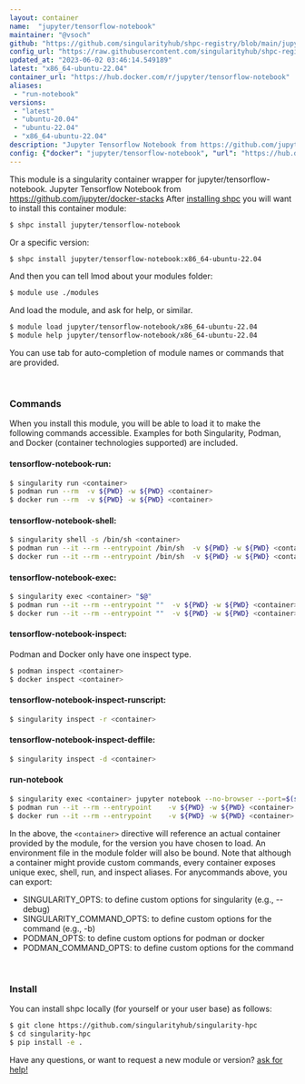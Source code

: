 ```yaml
---
layout: container
name:  "jupyter/tensorflow-notebook"
maintainer: "@vsoch"
github: "https://github.com/singularityhub/shpc-registry/blob/main/jupyter/tensorflow-notebook/container.yaml"
config_url: "https://raw.githubusercontent.com/singularityhub/shpc-registry/main/jupyter/tensorflow-notebook/container.yaml"
updated_at: "2023-06-02 03:46:14.549189"
latest: "x86_64-ubuntu-22.04"
container_url: "https://hub.docker.com/r/jupyter/tensorflow-notebook"
aliases:
 - "run-notebook"
versions:
 - "latest"
 - "ubuntu-20.04"
 - "ubuntu-22.04"
 - "x86_64-ubuntu-22.04"
description: "Jupyter Tensorflow Notebook from https://github.com/jupyter/docker-stacks"
config: {"docker": "jupyter/tensorflow-notebook", "url": "https://hub.docker.com/r/jupyter/tensorflow-notebook", "maintainer": "@vsoch", "description": "Jupyter Tensorflow Notebook from https://github.com/jupyter/docker-stacks", "latest": {"x86_64-ubuntu-22.04": "sha256:352f87b77541a3706acb95c4664af826985f8f622ce59a40fd07a9d1d0778d82"}, "tags": {"latest": "sha256:f16cbebf9efe14b579b4005c161d8a16caef01f02e20dce15c87021e073ad860", "ubuntu-20.04": "sha256:1bbb4dd5fd643f693567c84173e86ec7ed0c2e11ac70f2326e057539698f91f2", "ubuntu-22.04": "sha256:f16cbebf9efe14b579b4005c161d8a16caef01f02e20dce15c87021e073ad860", "x86_64-ubuntu-22.04": "sha256:352f87b77541a3706acb95c4664af826985f8f622ce59a40fd07a9d1d0778d82"}, "filter": ["ubuntu*"], "aliases": [{"name": "run-notebook", "command": "jupyter notebook --no-browser --port=$(shuf -i 2000-65000 -n 1) --ip 0.0.0.0"}]}
---
```


This module is a singularity container wrapper for jupyter/tensorflow-notebook.
Jupyter Tensorflow Notebook from https://github.com/jupyter/docker-stacks
After [installing shpc](#install) you will want to install this container module:


```bash
$ shpc install jupyter/tensorflow-notebook
```

Or a specific version:

```bash
$ shpc install jupyter/tensorflow-notebook:x86_64-ubuntu-22.04
```

And then you can tell lmod about your modules folder:

```bash
$ module use ./modules
```

And load the module, and ask for help, or similar.

```bash
$ module load jupyter/tensorflow-notebook/x86_64-ubuntu-22.04
$ module help jupyter/tensorflow-notebook/x86_64-ubuntu-22.04
```

You can use tab for auto-completion of module names or commands that are provided.

<br>

### Commands

When you install this module, you will be able to load it to make the following commands accessible.
Examples for both Singularity, Podman, and Docker (container technologies supported) are included.

#### tensorflow-notebook-run:

```bash
$ singularity run <container>
$ podman run --rm  -v ${PWD} -w ${PWD} <container>
$ docker run --rm  -v ${PWD} -w ${PWD} <container>
```

#### tensorflow-notebook-shell:

```bash
$ singularity shell -s /bin/sh <container>
$ podman run --it --rm --entrypoint /bin/sh  -v ${PWD} -w ${PWD} <container>
$ docker run --it --rm --entrypoint /bin/sh  -v ${PWD} -w ${PWD} <container>
```

#### tensorflow-notebook-exec:

```bash
$ singularity exec <container> "$@"
$ podman run --it --rm --entrypoint ""  -v ${PWD} -w ${PWD} <container> "$@"
$ docker run --it --rm --entrypoint ""  -v ${PWD} -w ${PWD} <container> "$@"
```

#### tensorflow-notebook-inspect:

Podman and Docker only have one inspect type.

```bash
$ podman inspect <container>
$ docker inspect <container>
```

#### tensorflow-notebook-inspect-runscript:

```bash
$ singularity inspect -r <container>
```

#### tensorflow-notebook-inspect-deffile:

```bash
$ singularity inspect -d <container>
```


#### run-notebook

```bash
$ singularity exec <container> jupyter notebook --no-browser --port=$(shuf -i 2000-65000 -n 1) --ip 0.0.0.0
$ podman run --it --rm --entrypoint    -v ${PWD} -w ${PWD} <container> -c " $@"
$ docker run --it --rm --entrypoint    -v ${PWD} -w ${PWD} <container> -c " $@"
```



In the above, the `<container>` directive will reference an actual container provided
by the module, for the version you have chosen to load. An environment file in the
module folder will also be bound. Note that although a container
might provide custom commands, every container exposes unique exec, shell, run, and
inspect aliases. For anycommands above, you can export:

 - SINGULARITY_OPTS: to define custom options for singularity (e.g., --debug)
 - SINGULARITY_COMMAND_OPTS: to define custom options for the command (e.g., -b)
 - PODMAN_OPTS: to define custom options for podman or docker
 - PODMAN_COMMAND_OPTS: to define custom options for the command

<br>

### Install

You can install shpc locally (for yourself or your user base) as follows:

```bash
$ git clone https://github.com/singularityhub/singularity-hpc
$ cd singularity-hpc
$ pip install -e .
```

Have any questions, or want to request a new module or version? [ask for help!](https://github.com/singularityhub/singularity-hpc/issues)